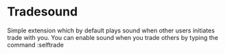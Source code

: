 # Tradesound

Simple extension which by default plays sound when other users initiates trade with you. You can enable sound when you trade others by typing the command :selftrade